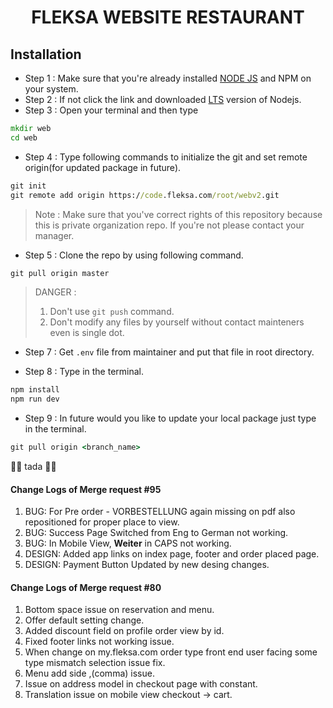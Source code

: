 <div align="center">
 <h1> FLEKSA WEBSITE RESTAURANT </h1>
</div>

## Installation

- Step 1 : Make sure that you're already installed [NODE JS](https://nodejs.org) and NPM on your system.
- Step 2 : If not click the link and downloaded [LTS](https://nodejs.org/dist/v14.15.0/node-v14.15.0-x64.msi) version of Nodejs.
- Step 3 : Open your terminal and then type

```cmd
mkdir web
cd web
```

- Step 4 : Type following commands to initialize the git and set remote origin(for updated package in future).

```cmd
git init
git remote add origin https://code.fleksa.com/root/webv2.git
```

> Note : Make sure that you've correct rights of this repository because this is private organization repo. If you're not please contact your manager.

- Step 5 : Clone the repo by using following command.

```cmd
git pull origin master
```

> DANGER :
>
> 1. Don't use `git push` command.
> 2. Don't modify any files by yourself without contact mainteners even is single dot.

- Step 7 : Get `.env` file from maintainer and put that file in root directory.

- Step 8 : Type in the terminal.

```cmd
npm install
npm run dev
```

- Step 9 : In future would you like to update your local package just type in the terminal.

```cmd
git pull origin <branch_name>
```

🎉🎉 tada 🎉🎉

#### Change Logs of Merge request #95

1. BUG: For Pre order - VORBESTELLUNG again missing on pdf also repositioned for proper place to view.
2. BUG: Success Page Switched from Eng to German not working.
3. BUG: In Mobile View, **Weiter** in CAPS not working.
4. DESIGN: Added app links on index page, footer and order placed page.
5. DESIGN: Payment Button Updated by new desing changes.

#### Change Logs of Merge request #80

1. Bottom space issue on reservation and menu.
2. Offer default setting change.
3. Added discount field on profile order view by id.
4. Fixed footer links not working issue.
5. When change on my.fleksa.com order type front end user facing some type mismatch selection issue fix.
6. Menu add side ,(comma) issue.
7. Issue on address model in checkout page with constant.
8. Translation issue on mobile view checkout -> cart.
